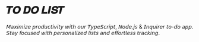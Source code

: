 # 𝑻𝑶 𝑫𝑶 𝑳𝑰𝑺𝑻
𝘔𝘢𝘹𝘪𝘮𝘪𝘻𝘦 𝘱𝘳𝘰𝘥𝘶𝘤𝘵𝘪𝘷𝘪𝘵𝘺 𝘸𝘪𝘵𝘩 𝘰𝘶𝘳 𝘛𝘺𝘱𝘦𝘚𝘤𝘳𝘪𝘱𝘵, 𝘕𝘰𝘥𝘦.𝘫𝘴 &amp; 𝘐𝘯𝘲𝘶𝘪𝘳𝘦𝘳 𝘵𝘰-𝘥𝘰 𝘢𝘱𝘱. 𝘚𝘵𝘢𝘺 𝘧𝘰𝘤𝘶𝘴𝘦𝘥 𝘸𝘪𝘵𝘩 𝘱𝘦𝘳𝘴𝘰𝘯𝘢𝘭𝘪𝘻𝘦𝘥 𝘭𝘪𝘴𝘵𝘴 𝘢𝘯𝘥 𝘦𝘧𝘧𝘰𝘳𝘵𝘭𝘦𝘴𝘴 𝘵𝘳𝘢𝘤𝘬𝘪𝘯𝘨.
